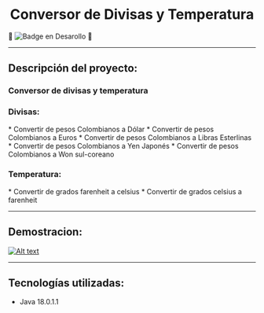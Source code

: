 <h1 align="center"> Conversor de Divisas y Temperatura </h1>

🚧 ![Badge en Desarollo](https://img.shields.io/badge/STATUS-EN%20DESAROLLO-green) 🚧

---

<h2>Descripción del proyecto:</h2>

<h3>Conversor de divisas y temperatura</h3>

<h3>Divisas:</h3>
* Convertir de pesos Colombianos a Dólar 
* Convertir de pesos Colombianos  a Euros 
* Convertir de pesos Colombianos  a Libras Esterlinas 
* Convertir de pesos Colombianos  a Yen Japonés 
* Convertir de pesos Colombianos a Won sul-coreano

<h3>Temperatura:</h3>
* Convertir de grados farenheit a celsius
* Convertir de grados celsius a farenheit

---

<h2>Demostracion:</h2>

[![Alt text](https://img.youtube.com/vi/PiIlZdnO8Mk/0.jpg)](https://www.youtube.com/watch?v=PiIlZdnO8Mk)

---

<h2>Tecnologías utilizadas:</h2>

* Java 18.0.1.1


